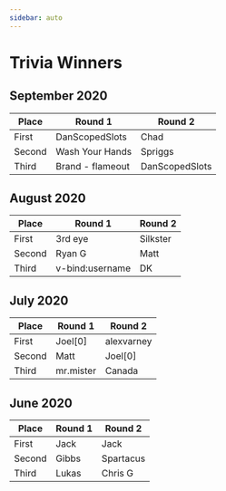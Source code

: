 ```yaml
---
sidebar: auto
---
```


# Trivia Winners

## September 2020

| Place  | Round 1          | Round 2        |
| -----  | ---------------- | -------------- |
| First  | DanScopedSlots   | Chad           |
| Second | Wash Your Hands  | Spriggs        |
| Third  | Brand - flameout | DanScopedSlots |

## August 2020

| Place  | Round 1         | Round 2  |
| -----  | ----------------| -------- |
| First  | 3rd eye         | Silkster |
| Second | Ryan G          | Matt     |
| Third  | v-bind:username | DK       |

## July 2020

| Place  | Round 1   | Round 2    |
| -----  | --------- | ---------- |
| First  | Joel[0]   | alexvarney |
| Second | Matt      | Joel[0]    |
| Third  | mr.mister | Canada     |

## June 2020

| Place  | Round 1 | Round 2   |
| -----  | ------- | --------- |
| First  | Jack    | Jack      |
| Second | Gibbs   | Spartacus |
| Third  | Lukas   | Chris G   |
